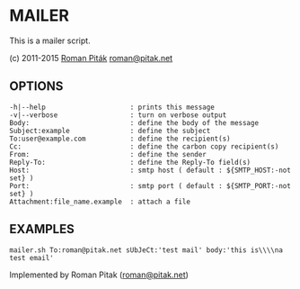 # MAILER

This is a mailer script. 

(c) 2011-2015 [Roman Piták](http://pitak.net) roman@pitak.net

## OPTIONS

    -h|--help                     : prints this message
    -v|--verbose                  : turn on verbose output
    Body:                         : define the body of the message
    Subject:example               : define the subject
    To:user@example.com           : define the recipient(s)
    Cc:                           : define the carbon copy recipient(s)
    From:                         : define the sender
    Reply-To:                     : define the Reply-To field(s)
    Host:                         : smtp host ( default : ${SMTP_HOST:-not set} )
    Port:                         : smtp port ( default : ${SMTP_PORT:-not set} )
    Attachment:file_name.example  : attach a file
  
## EXAMPLES

    mailer.sh To:roman@pitak.net sUbJeCt:'test mail' body:'this is\\\\na test email'
  
Implemented by Roman Pitak (roman@pitak.net)


